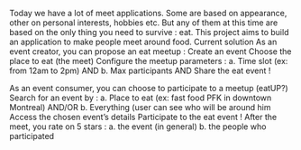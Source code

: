 Today we have a lot of meet applications. Some are based on appearance, other on personal interests, hobbies etc. But any of them at this time are based on the only thing you need to survive : eat.
This project aims to build an application to make people meet around food. 
Current solution
As an event creator, you can propose an eat meetup : 
Create an event
Choose the place to eat (the meet)
Configure the meetup parameters : 
a. Time slot (ex: from 12am to 2pm) AND
b. Max participants AND
Share the eat event !

As an event consumer, you can choose to participate to a meetup (eatUP?)
Search for an event by :
a. Place to eat (ex: fast food PFK in downtown Montreal) AND/OR
b. Everything (user can see who will be around him
Access the chosen event’s details
Participate to the eat event !
After the meet, you rate on 5 stars :
a. the event  (in general)
b. the people who participated

